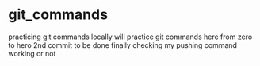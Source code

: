 # git_commands
practicing git commands locally
will practice git commands here
from zero to hero
2nd commit to be done 
finally checking my pushing command working or not